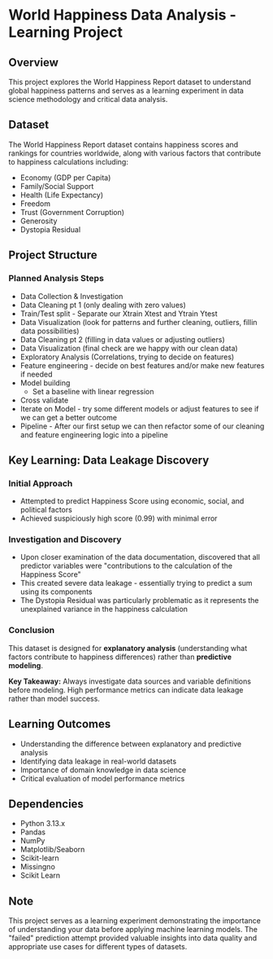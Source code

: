 # World Happiness Data Analysis - Learning Project

## Overview

This project explores the World Happiness Report dataset to understand global happiness patterns and serves as a learning experiment in data science methodology and critical data analysis.

## Dataset

The World Happiness Report dataset contains happiness scores and rankings for countries worldwide, along with various factors that contribute to happiness calculations including:

- Economy (GDP per Capita)
- Family/Social Support
- Health (Life Expectancy)
- Freedom
- Trust (Government Corruption)
- Generosity
- Dystopia Residual

## Project Structure

### Planned Analysis Steps

- Data Collection & Investigation
- Data Cleaning pt 1 (only dealing with zero values)
- Train/Test split - Separate our Xtrain Xtest and Ytrain Ytest
- Data Visualization (look for patterns and further cleaning, outliers, fillin data possibilities)
- Data Cleaning pt 2 (filling in data values or adjusting outliers)
- Data Visualization (final check are we happy with our clean data)
- Exploratory Analysis (Correlations, trying to decide on features)
- Feature engineering - decide on best features and/or make new features if needed
- Model building
  - Set a baseline with linear regression
- Cross validate
- Iterate on Model - try some different models or adjust features to see if we can get a better outcome
- Pipeline - After our first setup we can then refactor some of our cleaning and feature engineering logic into a pipeline

## Key Learning: Data Leakage Discovery

### Initial Approach

- Attempted to predict Happiness Score using economic, social, and political factors
- Achieved suspiciously high score (0.99) with minimal error

### Investigation and Discovery

- Upon closer examination of the data documentation, discovered that all predictor variables were "contributions to the calculation of the Happiness Score"
- This created severe data leakage - essentially trying to predict a sum using its components
- The Dystopia Residual was particularly problematic as it represents the unexplained variance in the happiness calculation

### Conclusion

This dataset is designed for **explanatory analysis** (understanding what factors contribute to happiness differences) rather than **predictive modeling**.

**Key Takeaway:** Always investigate data sources and variable definitions before modeling. High performance metrics can indicate data leakage rather than model success.

## Learning Outcomes

- Understanding the difference between explanatory and predictive analysis
- Identifying data leakage in real-world datasets
- Importance of domain knowledge in data science
- Critical evaluation of model performance metrics

## Dependencies

- Python 3.13.x
- Pandas
- NumPy
- Matplotlib/Seaborn
- Scikit-learn
- Missingno
- Scikit Learn

## Note

This project serves as a learning experiment demonstrating the importance of understanding your data before applying machine learning models. The "failed" prediction attempt provided valuable insights into data quality and appropriate use cases for different types of datasets.
